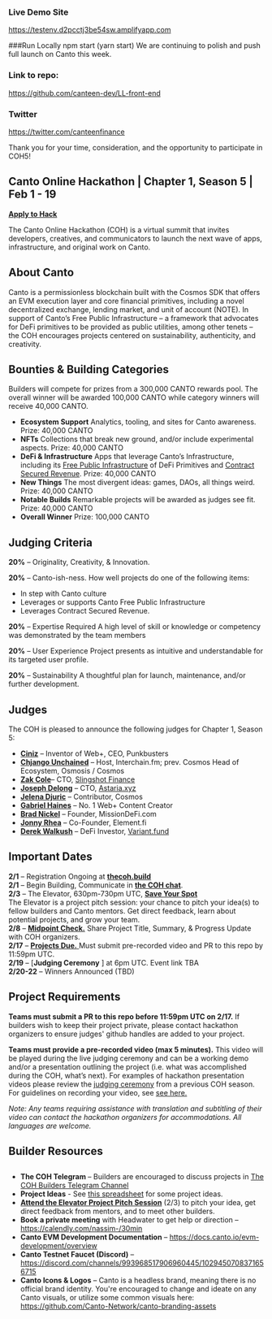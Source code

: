 

### Live Demo Site
https://testenv.d2pcctj3be54sw.amplifyapp.com

###Run Locally
npm start (yarn start)
We are continuing to polish and push full launch on Canto this week.

### Link to repo:
https://github.com/canteen-dev/LL-front-end

### Twitter
https://twitter.com/canteenfinance

Thank you for your time, consideration, and the opportunity to participate in COH5!

## Canto Online Hackathon | Chapter 1, Season 5 | Feb 1 - 19

[**Apply to Hack**](https://eugnmr538db.typeform.com/to/BCe0ZX8H)  

The Canto Online Hackathon (COH) is a virtual summit that invites developers, creatives, and communicators to launch the next wave of apps, infrastructure, and original work on Canto. 



## **About Canto**

Canto is a permissionless blockchain built with the Cosmos SDK that offers an EVM execution layer and core financial primitives, including a novel decentralized exchange, lending market, and unit of account (NOTE). In support of Canto’s Free Public Infrastructure – a framework that advocates for DeFi primitives to be provided as public utilities, among other tenets –  the COH encourages projects centered on sustainability, authenticity, and creativity. 


## **Bounties & Building Categories**
Builders will compete for prizes from a 300,000 CANTO rewards pool. The overall winner will be awarded 100,000 CANTO while category winners will receive 40,000 CANTO.

* **Ecosystem Support** 
Analytics, tooling, and sites for Canto awareness. 
Prize: 40,000 CANTO
* **NFTs**
Collections that break new ground, and/or include experimental aspects. 
Prize: 40,000 CANTO
* **DeFi & Infrastructure** 
Apps that leverage Canto’s Infrastructure, including its [Free Public Infrastructure](https://docs.canto.io/readme/free-public-infrastructure-fpi) of DeFi Primitives and [Contract Secured Revenue](https://docs.canto.io/evm-development/contract-secured-revenue-csr). 
Prize: 40,000 CANTO
* **New Things**
The most divergent ideas: games, DAOs, all things weird.  
Prize: 40,000 CANTO
* **Notable Builds**
Remarkable projects will be awarded as judges see fit. 
Prize: 40,000 CANTO
* **Overall Winner**
Prize: 100,000 CANTO


## **Judging Criteria**

**20%** – Originality, Creativity, & Innovation.

**20%** – Canto-ish-ness. How well projects do one of the following items:
* In step with Canto culture
* Leverages or supports Canto Free Public Infrastructure
* Leverages Contract Secured Revenue.

**20%** – Expertise Required
A high level of skill or knowledge or competency was demonstrated by the team members

**20%** – User Experience
Project presents as intuitive and understandable for its targeted user profile.

**20%** – Sustainability
A thoughtful plan for launch, maintenance, and/or further development.  



## **Judges**

The COH is pleased to announce the following judges for Chapter 1, Season 5:

* [**Ciniz**](https://twitter.com/screentimes)  –  Inventor of Web+, CEO, Punkbusters
* [**Chjango Unchained**](https://twitter.com/chjango) – Host, Interchain.fm; prev. Cosmos Head of Ecosystem, Osmosis / Cosmos
* [**Zak Cole**](https://twitter.com/0xzak)– CTO, [Slingshot Finance](https://slingshot.finance)
* [**Joseph Delong**](https://twitter.com/josephdelong)  – CTO, [Astaria.xyz](https://astaria.xyz)
* [**Jelena Djuric**](https://twitter.com/jelenaaa____) – Contributor, Cosmos
* [**Gabriel Haines**](https://twitter.com/gabrielhaines)   – No. 1 Web+ Content Creator
* [**Brad Nickel**](https://twitter.com/b05crypto) – Founder, MissionDeFi.com
* [**Jonny Rhea**](https://twitter.com/JonnyRhea)  – Co-Founder, Element.fi
* [**Derek Walkush**](https://twitter.com/Derekmw23)  –  DeFi Investor, [Variant.fund](https://variant.fund/articles/canto-a-layer-1-incentive-experiment/)



## **Important Dates**

**2/1** – Registration Ongoing at [**thecoh.build**](https://thecoh.build)  
**2/1** – Begin Building, Communicate in [**the COH chat**](https://t.me/+aXvNO-ZcrWZjYTIx).   
**2/3** – The Elevator, 630pm-730pm UTC, [**Save Your Spot**](https://streamyard.com/watch/hw4sUkVRdPXc)  
The Elevator is a project pitch session: your chance to pitch your idea(s) to fellow builders and Canto mentors. Get direct feedback, learn about potential projects, and grow your team.   
**2/8** – [**Midpoint Check.**](https://form.jotform.com/230296102567151) Share Project Title, Summary, & Progress Update with COH organizers.   
**2/17** – [**Projects Due.** ](https://form.jotform.com/230296068401149)Must submit pre-recorded video and PR to this repo by 11:59pm UTC.  
**2/19** – [**Judging Ceremony** ] at 6pm UTC. Event link TBA   
**2/20-22** – Winners Announced (TBD)  

## **Project Requirements** ## 

**Teams must submit a PR to this repo before 11:59pm UTC on 2/17.** 
If builders wish to keep their project private, please contact hackathon organizers to ensure judges' github handles are added to your project. 

**Teams must provide a pre-recorded video (max 5 minutes).** 
This video will be played during the live judging ceremony and can be a working demo and/or a presentation outlining the project (i.e. what was accomplished during the COH, what’s next). For examples of hackathon presentation videos please review the [judging ceremony](https://www.youtube.com/watch?v=A4A4y4FE6u0) from a previous COH season. For guidelines on recording your video, see [see here.](https://docs.google.com/document/d/1ROIdoGOL9zmSGpq9081uQ3t0HH1WNlObn5HREgoP4Pk/edit?usp=sharing)

*Note: Any teams requiring assistance with translation and subtitling of their video can contact the hackathon organizers for accommodations. All languages are welcome.* 

## **Builder Resources**
## 

* **The COH Telegram** – Builders are encouraged to discuss projects in [The COH Builders Telegram Channel](https://t.me/+aXvNO-ZcrWZjYTIx) 
* **Project Ideas** - See [this spreadsheet](https://docs.google.com/spreadsheets/d/1Ecp7ixsFEtIyZw4qzmLYOOT6NHUWqHn0bZHi1eaY6DQ/edit?usp=sharing) for some project ideas.
* **[Attend the Elevator Project Pitch Session](https://streamyard.com/watch/hw4sUkVRdPXc)** (2/3) to pitch your idea, get direct feedback from mentors, and to meet other builders. 
* **Book a private meeting** with Headwater to get help or direction – https://calendly.com/nassim-/30min
* **Canto EVM Development Documentation** – https://docs.canto.io/evm-development/overview
* **Canto Testnet Faucet (Discord)** – https://discord.com/channels/993968517906960445/1029450708371656715
*  **Canto Icons & Logos** – Canto is a headless brand, meaning there is no official brand identity. You're encouraged to change and ideate on any Canto visuals, or utilize some common visuals here: https://github.com/Canto-Network/canto-branding-assets
